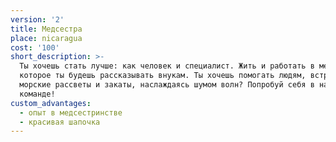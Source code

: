 ```yaml
---
version: '2'
title: Медсестра
place: nicaragua
cost: '100'
short_description: >-
  Ты хочешь стать лучше: как человек и специалист. Жить и работать в месте, про
  которое ты будешь рассказывать внукам. Ты хочешь помогать людям, встречать
  морские рассветы и закаты, наслаждаясь шумом волн? Попробуй себя в нашей
  команде!
custom_advantages:
  - опыт в медсестринстве
  - красивая шапочка
---
```


